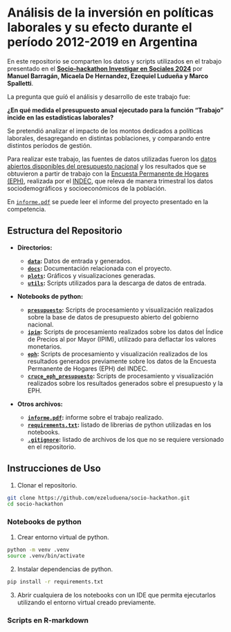 # Análisis de la inversión en políticas laborales y su efecto durante el período 2012-2019 en Argentina

En este repositorio se comparten los datos y scripts utilizados en el trabajo presentado en el **[Socio-hackathon Investigar en Sociales 2024](https://sociales.unc.edu.ar/content/todav-est-s-tiempo-de-presentarte-en-el-i-socio-hackathon-investigar-en-sociales-2024-la)** por **Manuel Barragán, Micaela De Hernandez, Ezequiel Ludueña y Marco Spalletti**.

La pregunta que guíó el análisis y desarrollo de este trabajo fue:

**¿En qué medida el presupuesto anual ejecutado para la función “Trabajo” incide en las estadísticas laborales?**

Se pretendió analizar el impacto de los montos dedicados a políticas laborales, desagregando en distintas poblaciones, y comparando entre distintos períodos de gestión.

Para realizar este trabajo, las fuentes de datos utilizadas fueron los [datos abiertos disponibles del presupuesto nacional](https://www.presupuestoabierto.gob.ar/sici/datos-abiertos) y los resultados que se obtuvieron a partir de trabajo con la [Encuesta Permanente de Hogares (EPH)](https://www.indec.gob.ar/indec/web/Institucional-Indec-BasesDeDatos), realizada por el [INDEC](https://www.indec.gob.ar/), que releva de manera trimestral los datos sociodemográficos y socioeconómicos de la población.

En [`informe.pdf`](https://github.com/ezeluduena/socio-hackathon/blob/main/informe.pdf) se puede leer el informe del proyecto presentado en la competencia.

## Estructura del Repositorio

- **Directorios:**

  - **[`data`](https://github.com/ezeluduena/socio-hackathon/tree/main/data):** Datos de entrada y generados.
  - **[`docs`](https://github.com/ezeluduena/socio-hackathon/tree/main/docs):** Documentación relacionada con el proyecto.
  - **[`plots`](https://github.com/ezeluduena/socio-hackathon/tree/main/plots):** Gráficos y visualizaciones generadas.
  - **[`utils`](https://github.com/ezeluduena/socio-hackathon/tree/main/utils):** Scripts utilizados para la descarga de datos de entrada.  

- **Notebooks de python:**
  - **[`presupuesto`](https://github.com/ezeluduena/socio-hackathon/blob/main/presupuesto.ipynb):** Scripts de procesamiento y visualización realizados sobre la base de datos de presupuesto abierto del gobierno nacional.
  - **[`ipim`](https://github.com/ezeluduena/socio-hackathon/blob/main/ipim.ipynb):** Scripts de procesamiento realizados sobre los datos del Índice de Precios al por Mayor (IPIM), utilizado para deflactar los valores monetarios.
  - **[`eph`](https://github.com/ezeluduena/socio-hackathon/blob/main/eph.ipynb):** Scripts de procesamiento y visualización realizados de los resultados generados previamente sobre los datos de la Encuesta Permanente de Hogares (EPH) del INDEC.
  - **[`cruce_eph_presupuesto`](https://github.com/ezeluduena/socio-hackathon/blob/main/cruce_eph_presupuesto.ipynb):** Scripts de procesamiento y visualización realizados sobre los resultados generados sobre el presupuesto y la EPH.

- **Otros archivos:**
  - **[`informe.pdf`](https://github.com/ezeluduena/socio-hackathon/blob/main/informe.pdf):** informe sobre el trabajo realizado.
  - **[`requirements.txt`](https://github.com/ezeluduena/socio-hackathon/blob/main/requirements.txt):** listado de librerias de python utilizadas en los notebooks.
  - **[`.gitignore`](/.gitignore):** listado de archivos de los que no se requiere versionado en el repositorio.

## Instrucciones de Uso

1. Clonar el repositorio.

```bash
git clone https://github.com/ezeluduena/socio-hackathon.git
cd socio-hackathon
```

### Notebooks de python

1. Crear entorno virtual de python.

```bash
python -m venv .venv
source .venv/bin/activate
```

2. Instalar dependencias de python.

```bash
pip install -r requirements.txt
```

3. Abrir cualquiera de los notebooks con un IDE que permita ejecutarlos utilizando el entorno virtual creado previamente.

### Scripts en R-markdown